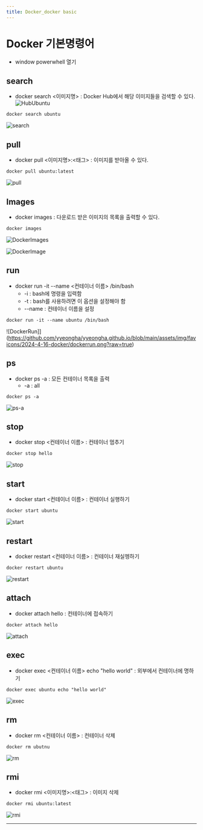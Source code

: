 ```yaml
---
title: Docker_docker basic
---
```

# Docker 기본명령어
* window powerwhell 열기
  
## search
* docker search <이미지명> : Docker Hub에서 해당 이미지들을 검색할 수 있다. 
![HubUbuntu](https://github.com/yyeongha/yyeongha.github.io/blob/main/assets/img/favicons/2024-4-16-docker/%EC%8A%A4%ED%81%AC%EB%A6%B0%EC%83%B7%202024-04-16%20103026.png?raw=true)

```
docker search ubuntu
```

![search](https://github.com/yyeongha/yyeongha.github.io/blob/main/assets/img/favicons/2024-4-16-docker/search.png?raw=true)

## pull
* docker pull <이미지명>:<태그> : 이미지를 받아올 수 있다.
  
```
docker pull ubuntu:latest
```

![pull](https://github.com/yyeongha/yyeongha.github.io/blob/main/assets/img/favicons/2024-4-16-docker/pull.png?raw=true)


## Images
* docker images : 다운로드 받은 이미지의 목록을 출력할 수 있다.

```
docker images
```

![DockerImages](https://github.com/yyeongha/yyeongha.github.io/blob/main/assets/img/favicons/2024-4-16-docker/dockerimages.png?raw=true)

![DockerImage](https://github.com/yyeongha/yyeongha.github.io/blob/main/assets/img/favicons/2024-4-16-docker/dockerimage.png?raw=true)


## run
* docker run -it --name <컨테이너 이름> /bin/bash
  * -i : bash에 명령을 입력함
  * -t : bash를 사용하려면 이 옵션을 설정해야 함
  * --name : 컨테이너 이름을 설정

```
docker run -it --name ubuntu /bin/bash
```

![DockerRun]](https://github.com/yyeongha/yyeongha.github.io/blob/main/assets/img/favicons/2024-4-16-docker/dockerrun.png?raw=true)

## ps
* docker ps -a : 모든 컨테이너 목록을 출력
  * -a : all

```
docker ps -a
```
![ps-a](https://github.com/yyeongha/yyeongha.github.io/blob/main/assets/img/favicons/2024-4-16-docker/%EC%8A%A4%ED%81%AC%EB%A6%B0%EC%83%B7%202024-04-16%20103226.png?raw=true)


## stop
* docker stop <컨테이너 이름> : 컨테이너 멈추기
  
```
docker stop hello
```

![stop](https://github.com/yyeongha/yyeongha.github.io/blob/main/assets/img/favicons/2024-4-16-docker/%EC%8A%A4%ED%81%AC%EB%A6%B0%EC%83%B7%202024-04-16%20104520.png?raw=true)


## start
* docker start <컨테이너 이름> : 컨테이너 실행하기

```
docker start ubuntu
```

![start](https://github.com/yyeongha/yyeongha.github.io/blob/main/assets/img/favicons/2024-4-16-docker/%EC%8A%A4%ED%81%AC%EB%A6%B0%EC%83%B7%202024-04-16%20104603.png?raw=true)


## restart
* docker restart <컨테이너 이름> : 컨테이너 재실헹하기

```
docker restart ubuntu
```
![restart](https://github.com/yyeongha/yyeongha.github.io/blob/main/assets/img/favicons/2024-4-16-docker/%EC%8A%A4%ED%81%AC%EB%A6%B0%EC%83%B7%202024-04-16%20104617.png?raw=true)


## attach
* docker attach hello : 컨테이너에 접속하기

```
docker attach hello
```

![attach](https://github.com/yyeongha/yyeongha.github.io/blob/main/assets/img/favicons/2024-4-16-docker/%EC%8A%A4%ED%81%AC%EB%A6%B0%EC%83%B7%202024-04-16%20104636.png?raw=true)


## exec
* docker exec <컨테이너 이름> echo "hello world" : 외부에서 컨테이너에 명하기

```
docker exec ubuntu echo "hello world"
```

![exec](https://github.com/yyeongha/yyeongha.github.io/blob/main/assets/img/favicons/2024-4-16-docker/%EC%8A%A4%ED%81%AC%EB%A6%B0%EC%83%B7%202024-04-16%20104648.png?raw=true)


## rm
* docker rm <컨테이너 이름> : 컨테이너 삭제

```
docker rm ubutnu
```

![rm](https://github.com/yyeongha/yyeongha.github.io/blob/main/assets/img/favicons/2024-4-16-docker/RmHello.png?raw=true)


## rmi
* docker rmi <이미지명>:<태그> : 이미지 삭제

```
docker rmi ubuntu:latest
```

![rmi](https://github.com/yyeongha/yyeongha.github.io/blob/main/assets/img/favicons/2024-4-16-docker/rmi.png?raw=true)


---